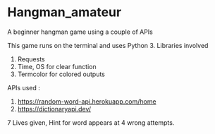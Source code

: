 # Hangman_amateur
A beginner hangman game using a couple of APIs

This game runs on the terminal and uses Python 3. Libraries involved

1. Requests
2. Time, OS for clear function
3. Termcolor for colored outputs

APIs used :

1. https://random-word-api.herokuapp.com/home
2. https://dictionaryapi.dev/

7 Lives given, Hint for word appears at 4 wrong attempts. 
